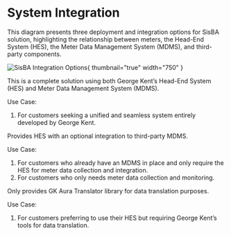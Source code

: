 # System Integration

This diagram presents three deployment and integration options for SisBA solution, highlighting the relationship between
meters, the Head-End System (HES), the Meter Data Management System (MDMS), and third-party components.

[//]: # (![SisBA Integration Options.png]&#40;SisBA Integration Options.png&#41;)

![SisBA Integration Options](sisba_integration.svg){ thumbnail="true" width="750" }

<tabs>
<tab title="Fully Integrated Solution" id="Fully-Integrated-Solution">
This is a complete solution using both George Kent’s Head-End System (HES) and Meter Data Management System (MDMS).

Use Case: 
1. For customers seeking a unified and seamless system entirely developed by George Kent.
</tab>

<tab title="Hybrid Solution" id="Hybrid-Solution">
Provides HES with an optional integration to third-party MDMS.

Use Case: 
1. For customers who already have an MDMS in place and only require the HES for meter data collection and integration.
2. For customers who only needs meter data collection and monitoring.
</tab>

<tab title="Third-Party Integration" id="Third-Party-Solution">
Only provides GK Aura Translator library for data translation purposes.

Use Case:
1. For customers preferring to use their HES but requiring George Kent’s tools for data translation.
</tab>

</tabs>

